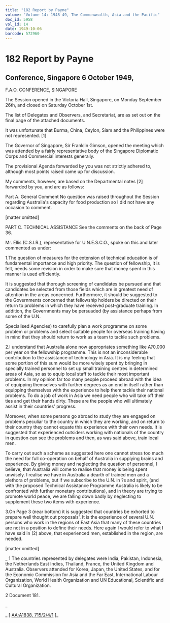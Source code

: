 ```yaml
---
title: "182 Report by Payne"
volume: "Volume 14: 1948-49, The Commonwealth, Asia and the Pacific"
doc_id: 5958
vol_id: 14
date: 1949-10-06
barcode: 572960
---
```


# 182 Report by Payne

## Conference, Singapore 6 October 1949,

F.A.O. CONFERENCE, SINGAPORE

The Session opened in the Victoria Hall, Singapore, on Monday September 26th, and closed on Saturday October 1st.

The list of Delegates and Observers, and Secretariat, are as set out on the final page of the attached documents.

It was unfortunate that Burma, China, Ceylon, Siam and the Philippines were not represented. [1]

The Governor of Singapore, Sir Franklin Gimson, opened the meeting which was attended by a fairly representative body of the Singapore Diplomatic Corps and Commercial interests generally.

The provisional Agenda forwarded by you was not strictly adhered to, although most points raised came up for discussion.

My comments, however, are based on the Departmental notes [2] forwarded by you, and are as follows:

Part A. General Comment No question was raised throughout the Session regarding Australia's capacity for food production so I did not have any occasion to comment.

[matter omitted]

PART C. TECHNICAL ASSISTANCE See the comments on the back of Page 36.

Mr. Ellis (C.S.I.R.), representative for U.N.E.S.C.O., spoke on this and later commented as under:

1.The question of measures for the extension of technical education is of fundamental importance and high priority. The question of fellowship, it is felt, needs some revision in order to make sure that money spent in this manner is used efficiently.

It is suggested that thorough screening of candidates be pursued and that candidates be selected from those fields which are in greatest need of attention in the areas concerned. Furthermore, it should be suggested to the Governments concerned that fellowship holders be directed on their return to problems in which they have received post-graduate training. In addition, the Governments may be persuaded (by assistance perhaps from some of the U.N.

Specialised Agencies) to carefully plan a work programme on some problem or problems and select suitable people for overseas training having in mind that they should return to work as a team to tackle such problems.

2.I understand that Australia alone now appropriates something like A?0,000 per year on the fellowship programme. This is not an inconsiderable contribution to the assistance of technology in Asia. It is my feeling that some portion of this sum would be more wisely spent by bringing in specially trained personnel to set up small training centres in determined areas of Asia, so as to equip local staff to tackle their most important problems. In my opinion far too many people proceed abroad with the idea of equipping themselves with further degrees as an end in itself rather than equipping themselves with the experience to help them tackle their national problems. To do a job of work in Asia we need people who will take off their ties and get their hands dirty. These are the people who will ultimately assist in their countries' progress.

Moreover, when some persons go abroad to study they are engaged on problems peculiar to the country in which they are working, and on return to their country they cannot equate this experience with their own needs. It is suggested that experienced outsiders working with nationals of the country in question can see the problems and then, as was said above, train local men.

To carry out such a scheme as suggested here one cannot stress too much the need for full co-operation on behalf of Australia in supplying brains and experience. By giving money and neglecting the question of personnel, I believe, that Australia will come to realise that money is being spent unwisely. I realise we have in Australia a dearth of trained men and a plethora of problems, but if we subscribe to the U.N. in ?s and spirit, (and with the proposed Technical Assistance Programme Australia is likely to be confronted with further monetary contributions), and in theory are trying to promote world peace, we are falling down badly by neglecting to supplement these two items with experience.

3.On Page 3 (near bottom) it is suggested that countries be exhorted to prepare well thought out proposals'. It is the experience of several U.N. persons who work in the regions of East Asia that many of these countries are not in a position to define their needs. Here again I would refer to what I have said in (2) above, that experienced men, established in the region, are needed.

[matter omitted]

_ 1 The countries represented by delegates were India, Pakistan, Indonesia, the Netherlands East Indies, Thailand, France, the United Kingdom and Australia. Observers attended for Korea, Japan, the United States, and for the Economic Commission for Asia and the Far East, International Labour Organization, World Health Organization and UN Educational, Scientific and Cultural Organization.

2 Document 181.

_

_ [ [AA:A1838, 715/2/4/1](http://www.naa.gov.au/cgi-bin/Search?O=I&Number=572960) ]_
